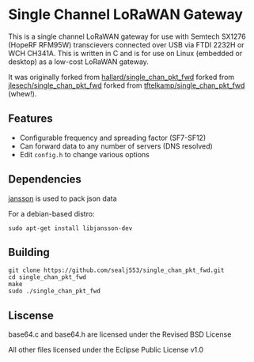 # Single Channel LoRaWAN Gateway

This is a single channel LoRaWAN gateway for use with Semtech SX1276 (HopeRF RFM95W) transcievers connected over USB via FTDI 2232H or WCH CH341A. This is written in C and is for use on Linux (embedded or desktop) as a low-cost LoRaWAN gateway.

It was originally forked from [hallard/single_chan_pkt_fwd](https://github.com/hallard/single_chan_pkt_fwd) forked from [jlesech/single_chan_pkt_fwd](https://github.com/jlesech/single_chan_pkt_fwd) forked from [tftelkamp/single_chan_pkt_fwd](https://github.com/tftelkamp/single_chan_pkt_fwd) (whew!).

## Features
* Configurable frequency and spreading factor (SF7-SF12)
* Can forward data to any number of servers (DNS resolved)
* Edit `config.h` to change various options

## Dependencies
[jansson](https://github.com/akheron/jansson) is used to pack json data

For a debian-based distro:
```shell
sudo apt-get install libjansson-dev
```

## Building
```shell
git clone https://github.com/sealj553/single_chan_pkt_fwd.git
cd single_chan_pkt_fwd
make
sudo ./single_chan_pkt_fwd
```

## Liscense
base64.c and base64.h are licensed under the Revised BSD License

All other files licensed under the Eclipse Public License v1.0
